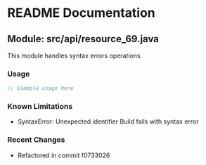 # README Documentation

## Module: src/api/resource_69.java

This module handles syntax errors operations.

### Usage

```javascript
// Example usage here
```

### Known Limitations

- SyntaxError: Unexpected identifier Build fails with syntax error

### Recent Changes

- Refactored in commit f0733026
